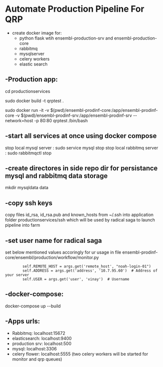 Automate Production Pipeline For QRP
====================================

- create docker image for:
  - python flask wtih ensembl-production-srv and ensembl-production-core
  - rabbitmq
  - mysqlserver
  - celery workers
  - elastic search


-Production app:
------
cd productionservices

sudo docker build -t qrptest . 

sudo docker run -it -v $(pwd)/ensembl-prodinf-core:/app/ensembl-prodinf-core -v $(pwd)/ensembl-prodinf-srv:/app/ensembl-prodinf-srv --network=host -p 80:80 qrptest /bin/bash







-start all services at once using docker compose
------------------

stop local mysql server : sudo service mysql stop
stop local rabbitmq server : sudo rabbitmqctl stop


-create directores in side repo dir for persistance mysql and rabbitmq data storage
-----------
mkdir mysqldata data

-copy ssh keys
----

copy files  id_rsa,  id_rsa.pub and known_hosts from ~/.ssh into application folder  productionservices/ssh which will be  used by radical saga to launch pipeline into farm


-set user name for radical saga 
-----
set below mentioned values accoringly for ur usage in  file ensembl-prodinf-core/ensembl/production/workflow/monitor.py

```
        self.REMOTE_HOST = args.get('remote_host', "noah-login-01")
        self.ADDRESS = args.get('address', '10.7.95.60')  # Address of your server
        self.USER = args.get('user', 'vinay')  # Username
```


-docker-compose:
----
docker-compose up --build



-Apps urls:
----------

- Rabbitmq: localhost:15672
- elasticsearch: localhost:9400
- production srv: localhost:500
- mysql: localhost:3306
- celery flower: localhost:5555 (two celery workers will be started for monitor and qrp queues)
 
